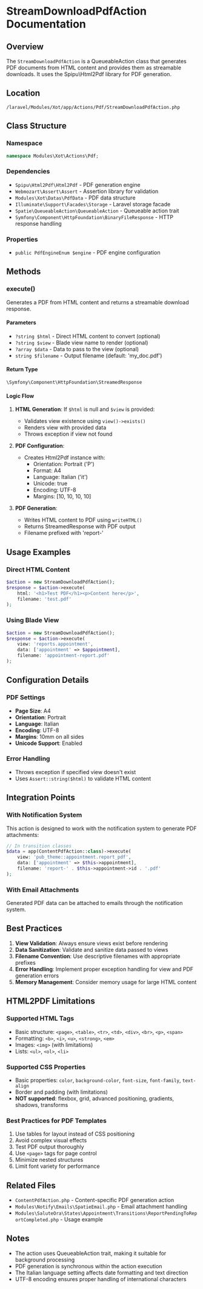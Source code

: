 # StreamDownloadPdfAction Documentation

## Overview
The `StreamDownloadPdfAction` is a QueueableAction class that generates PDF documents from HTML content and provides them as streamable downloads. It uses the Spipu\Html2Pdf library for PDF generation.

## Location
`/laravel/Modules/Xot/app/Actions/Pdf/StreamDownloadPdfAction.php`

## Class Structure

### Namespace
```php
namespace Modules\Xot\Actions\Pdf;
```

### Dependencies
- `Spipu\Html2Pdf\Html2Pdf` - PDF generation engine
- `Webmozart\Assert\Assert` - Assertion library for validation
- `Modules\Xot\Datas\PdfData` - PDF data structure
- `Illuminate\Support\Facades\Storage` - Laravel storage facade
- `Spatie\QueueableAction\QueueableAction` - Queueable action trait
- `Symfony\Component\HttpFoundation\BinaryFileResponse` - HTTP response handling

### Properties
- `public PdfEngineEnum $engine` - PDF engine configuration

## Methods

### execute()
Generates a PDF from HTML content and returns a streamable download response.

#### Parameters
- `?string $html` - Direct HTML content to convert (optional)
- `?string $view` - Blade view name to render (optional)
- `?array $data` - Data to pass to the view (optional)
- `string $filename` - Output filename (default: 'my_doc.pdf')

#### Return Type
`\Symfony\Component\HttpFoundation\StreamedResponse`

#### Logic Flow
1. **HTML Generation**: If `$html` is null and `$view` is provided:
   - Validates view existence using `view()->exists()`
   - Renders view with provided data
   - Throws exception if view not found

2. **PDF Configuration**: 
   - Creates Html2Pdf instance with:
     - Orientation: Portrait ('P')
     - Format: A4
     - Language: Italian ('it')
     - Unicode: true
     - Encoding: UTF-8
     - Margins: [10, 10, 10, 10]

3. **PDF Generation**:
   - Writes HTML content to PDF using `writeHTML()`
   - Returns StreamedResponse with PDF output
   - Filename prefixed with 'report-'

## Usage Examples

### Direct HTML Content
```php
$action = new StreamDownloadPdfAction();
$response = $action->execute(
    html: '<h1>Test PDF</h1><p>Content here</p>',
    filename: 'test.pdf'
);
```

### Using Blade View
```php
$action = new StreamDownloadPdfAction();
$response = $action->execute(
    view: 'reports.appointment',
    data: ['appointment' => $appointment],
    filename: 'appointment-report.pdf'
);
```

## Configuration Details

### PDF Settings
- **Page Size**: A4
- **Orientation**: Portrait
- **Language**: Italian
- **Encoding**: UTF-8
- **Margins**: 10mm on all sides
- **Unicode Support**: Enabled

### Error Handling
- Throws exception if specified view doesn't exist
- Uses `Assert::string($html)` to validate HTML content

## Integration Points

### With Notification System
This action is designed to work with the notification system to generate PDF attachments:

```php
// In transition classes
$data = app(ContentPdfAction::class)->execute(
    view: 'pub_theme::appointment.report_pdf',
    data: ['appointment' => $this->appointment],
    filename: 'report-' . $this->appointment->id . '.pdf'
);
```

### With Email Attachments
Generated PDF data can be attached to emails through the notification system.

## Best Practices

1. **View Validation**: Always ensure views exist before rendering
2. **Data Sanitization**: Validate and sanitize data passed to views
3. **Filename Convention**: Use descriptive filenames with appropriate prefixes
4. **Error Handling**: Implement proper exception handling for view and PDF generation errors
5. **Memory Management**: Consider memory usage for large HTML content

## HTML2PDF Limitations

### Supported HTML Tags
- Basic structure: `<page>`, `<table>`, `<tr>`, `<td>`, `<div>`, `<br>`, `<p>`, `<span>`
- Formatting: `<b>`, `<i>`, `<u>`, `<strong>`, `<em>`
- Images: `<img>` (with limitations)
- Lists: `<ul>`, `<ol>`, `<li>`

### Supported CSS Properties
- Basic properties: `color`, `background-color`, `font-size`, `font-family`, `text-align`
- Border and padding (with limitations)
- **NOT supported**: flexbox, grid, advanced positioning, gradients, shadows, transforms

### Best Practices for PDF Templates
1. Use tables for layout instead of CSS positioning
2. Avoid complex visual effects
3. Test PDF output thoroughly
4. Use `<page>` tags for page control
5. Minimize nested structures
6. Limit font variety for performance

## Related Files
- `ContentPdfAction.php` - Content-specific PDF generation action
- `Modules\Notify\Emails\SpatieEmail.php` - Email attachment handling
- `Modules\SaluteOra\States\Appointment\Transitions\ReportPendingToReportCompleted.php` - Usage example

## Notes
- The action uses QueueableAction trait, making it suitable for background processing
- PDF generation is synchronous within the action execution
- The Italian language setting affects date formatting and text direction
- UTF-8 encoding ensures proper handling of international characters
